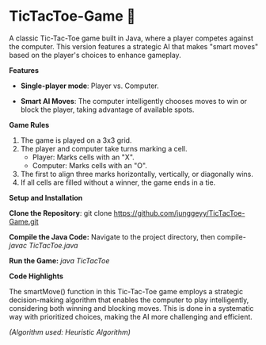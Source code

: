 # TicTacToe-Game 🤖
A classic Tic-Tac-Toe game built in Java, where a player competes against the computer. This version features a strategic AI that makes "smart moves" based on the player's choices to enhance gameplay.

**Features**

* **Single-player mode**: Player vs. Computer.
  
* **Smart AI Moves**: The computer intelligently chooses moves to win or block the player, taking advantage of available spots.

**Game Rules**
1. The game is played on a 3x3 grid.
2. The player and computer take turns marking a cell.
    * Player: Marks cells with an "X".
    * Computer: Marks cells with an "O".
3. The first to align three marks horizontally, vertically, or diagonally wins.
4. If all cells are filled without a winner, the game ends in a tie.

**Setup and Installation**

**Clone the Repository**: git clone https://github.com/junggeyy/TicTacToe-Game.git

**Compile the Java Code:** Navigate to the project directory, then compile- _javac TicTacToe.java_

**Run the Game:** _java TicTacToe_

**Code Highlights**

The smartMove() function in this Tic-Tac-Toe game employs a strategic decision-making algorithm that enables the computer to play intelligently, considering both winning and blocking moves. This is done in a systematic way with prioritized choices, making the AI more challenging and efficient.

_(Algorithm used: Heuristic Algorithm)_
